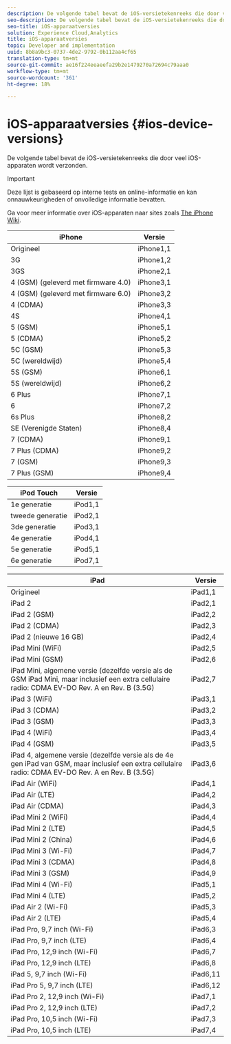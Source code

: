 ```yaml
---
description: De volgende tabel bevat de iOS-versietekenreeks die door veel iOS-apparaten wordt verzonden.
seo-description: De volgende tabel bevat de iOS-versietekenreeks die door veel iOS-apparaten wordt verzonden.
seo-title: iOS-apparaatversies
solution: Experience Cloud,Analytics
title: iOS-apparaatversies
topic: Developer and implementation
uuid: 8b8a9bc3-0737-4de2-9792-0b112aa4cf65
translation-type: tm+mt
source-git-commit: ae16f224eeaeefa29b2e1479270a72694c79aaa0
workflow-type: tm+mt
source-wordcount: '361'
ht-degree: 18%

---
```



# iOS-apparaatversies {#ios-device-versions}

De volgende tabel bevat de iOS-versietekenreeks die door veel iOS-apparaten wordt verzonden.

>[!IMPORTANT]
>
>Deze lijst is gebaseerd op interne tests en online-informatie en kan onnauwkeurigheden of onvolledige informatie bevatten.

Ga voor meer informatie over iOS-apparaten naar sites zoals [The iPhone Wiki](https://theiphonewiki.com/wiki/Models).

| **iPhone** | **Versie** |
|---|---|
| Origineel | iPhone1,1 |
| 3G | iPhone1,2 |
| 3GS | iPhone2,1 |
| 4 (GSM) (geleverd met firmware 4.0) | iPhone3,1 |
| 4 (GSM) (geleverd met firmware 6.0) | iPhone3,2 |
| 4 (CDMA) | iPhone3,3 |
| 4S | iPhone4,1 |
| 5 (GSM) | iPhone5,1 |
| 5 (CDMA) | iPhone5,2 |
| 5C (GSM) | iPhone5,3 |
| 5C (wereldwijd) | iPhone5,4 |
| 5S (GSM) | iPhone6,1 |
| 5S (wereldwijd) | iPhone6,2 |
| 6 Plus | iPhone7,1 |
| 6 | iPhone7,2 |
| 6s Plus | iPhone8,2 |
| SE (Verenigde Staten) | iPhone8,4 |
| 7 (CDMA) | iPhone9,1 |
| 7 Plus (CDMA) | iPhone9,2 |
| 7 (GSM) | iPhone9,3 |
| 7 Plus (GSM) | iPhone9,4 |

| **iPod Touch** | **Versie** |
|---|---|
| 1e generatie | iPod1,1 |
| tweede generatie | iPod2,1 |
| 3de generatie | iPod3,1 |
| 4e generatie | iPod4,1 |
| 5e generatie | iPod5,1 |
| 6e generatie | iPod7,1 |

| **iPad** | **Versie** |
|---|---|
| Origineel | iPad1,1 |
| iPad 2 | iPad2,1 |
| iPad 2 (GSM) | iPad2,2 |
| iPad 2 (CDMA) | iPad2,3 |
| iPad 2 (nieuwe 16 GB) | iPad2,4 |
| iPad Mini (WiFi) | iPad2,5 |
| iPad Mini (GSM) | iPad2,6 |
| iPad Mini, algemene versie (dezelfde versie als de GSM iPad Mini, maar inclusief een extra cellulaire radio: CDMA EV-DO Rev. A en Rev. B (3.5G) | iPad2,7 |
| iPad 3 (WiFi) | iPad3,1 |
| iPad 3 (CDMA) | iPad3,2 |
| iPad 3 (GSM) | iPad3,3 |
| iPad 4 (WiFi) | iPad3,4 |
| iPad 4 (GSM) | iPad3,5 |
| iPad 4, algemene versie (dezelfde versie als de 4e gen iPad van GSM, maar inclusief een extra cellulaire radio: CDMA EV-DO Rev. A en Rev. B (3.5G) | iPad3,6 |
| iPad Air (WiFi) | iPad4,1 |
| iPad Air (LTE) | iPad4,2 |
| iPad Air (CDMA) | iPad4,3 |
| iPad Mini 2 (WiFi) | iPad4,4 |
| iPad Mini 2 (LTE) | iPad4,5 |
| iPad Mini 2 (China) | iPad4,6 |
| iPad Mini 3 (Wi-Fi) | iPad4,7 |
| iPad Mini 3 (CDMA) | iPad4,8 |
| iPad Mini 3 (GSM) | iPad4,9 |
| iPad Mini 4 (Wi-Fi) | iPad5,1 |
| iPad Mini 4 (LTE) | iPad5,2 |
| iPad Air 2 (Wi-Fi) | iPad5,3 |
| iPad Air 2 (LTE) | iPad5,4 |
| iPad Pro, 9,7 inch (Wi-Fi) | iPad6,3 |
| iPad Pro, 9,7 inch (LTE) | iPad6,4 |
| iPad Pro, 12,9 inch (Wi-Fi) | iPad6,7 |
| iPad Pro, 12,9 inch (LTE) | iPad6,8 |
| iPad 5, 9,7 inch (Wi-Fi) | iPad6,11 |
| iPad Pro 5, 9,7 inch (LTE) | iPad6,12 |
| iPad Pro 2, 12,9 inch (Wi-Fi) | iPad7,1 |
| iPad Pro 2, 12,9 inch (LTE) | iPad7,2 |
| iPad Pro, 10,5 inch (Wi-Fi) | iPad7,3 |
| iPad Pro, 10,5 inch (LTE) | iPad7,4 |

